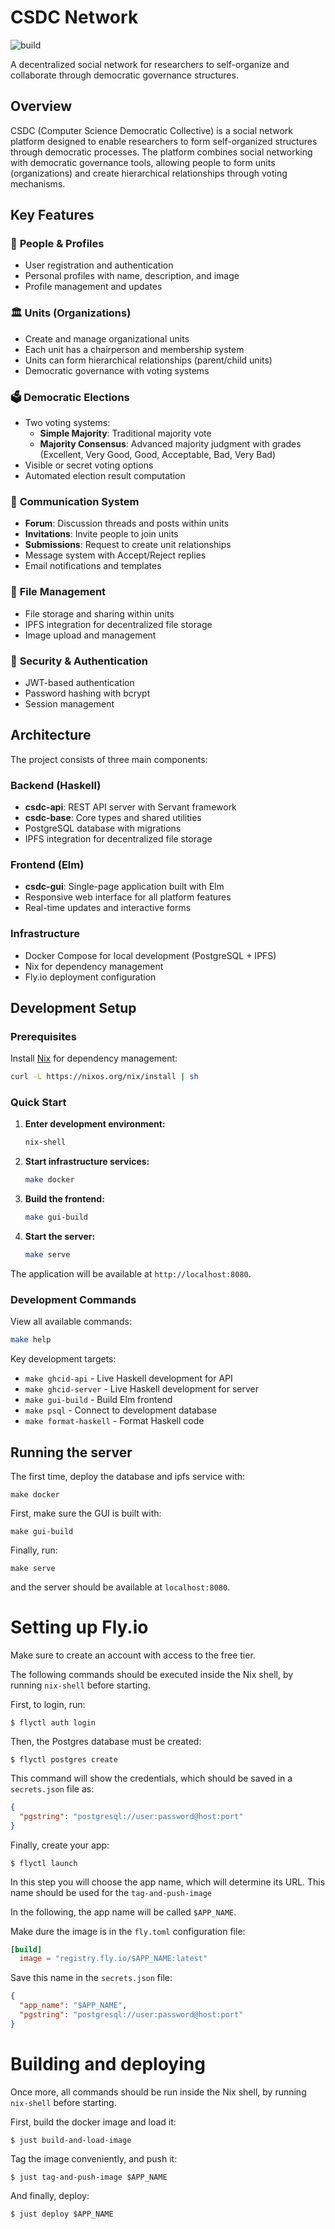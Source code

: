 # CSDC Network

![build](https://github.com/guaraqe/csdc/workflows/build/badge.svg)

A decentralized social network for researchers to self-organize and collaborate through democratic governance structures.

## Overview

CSDC (Computer Science Democratic Collective) is a social network platform designed to enable researchers to form self-organized structures through democratic processes. The platform combines social networking with democratic governance tools, allowing people to form units (organizations) and create hierarchical relationships through voting mechanisms.

## Key Features

### 👥 **People & Profiles**
- User registration and authentication
- Personal profiles with name, description, and image
- Profile management and updates

### 🏛️ **Units (Organizations)**
- Create and manage organizational units
- Each unit has a chairperson and membership system
- Units can form hierarchical relationships (parent/child units)
- Democratic governance with voting systems

### 🗳️ **Democratic Elections**
- Two voting systems:
  - **Simple Majority**: Traditional majority vote
  - **Majority Consensus**: Advanced majority judgment with grades (Excellent, Very Good, Good, Acceptable, Bad, Very Bad)
- Visible or secret voting options
- Automated election result computation

### 💬 **Communication System**
- **Forum**: Discussion threads and posts within units
- **Invitations**: Invite people to join units
- **Submissions**: Request to create unit relationships
- Message system with Accept/Reject replies
- Email notifications and templates

### 📁 **File Management**
- File storage and sharing within units
- IPFS integration for decentralized file storage
- Image upload and management

### 🔐 **Security & Authentication**
- JWT-based authentication
- Password hashing with bcrypt
- Session management

## Architecture

The project consists of three main components:

### Backend (Haskell)
- **csdc-api**: REST API server with Servant framework
- **csdc-base**: Core types and shared utilities
- PostgreSQL database with migrations
- IPFS integration for decentralized file storage

### Frontend (Elm)
- **csdc-gui**: Single-page application built with Elm
- Responsive web interface for all platform features
- Real-time updates and interactive forms

### Infrastructure
- Docker Compose for local development (PostgreSQL + IPFS)
- Nix for dependency management
- Fly.io deployment configuration

## Development Setup

### Prerequisites
Install [Nix](https://nixos.org/download.html) for dependency management:

```bash
curl -L https://nixos.org/nix/install | sh
```

### Quick Start

1. **Enter development environment:**
   ```bash
   nix-shell
   ```

2. **Start infrastructure services:**
   ```bash
   make docker
   ```

3. **Build the frontend:**
   ```bash
   make gui-build
   ```

4. **Start the server:**
   ```bash
   make serve
   ```

The application will be available at `http://localhost:8080`.

### Development Commands

View all available commands:
```bash
make help
```

Key development targets:
- `make ghcid-api` - Live Haskell development for API
- `make ghcid-server` - Live Haskell development for server
- `make gui-build` - Build Elm frontend
- `make psql` - Connect to development database
- `make format-haskell` - Format Haskell code

## Running the server

The first time, deploy the database and ipfs service with:

```
make docker
```

First, make sure the GUI is built with:

```
make gui-build
```

Finally, run:

```
make serve
```

and the server should be available at `localhost:8080`.

# Setting up Fly.io

Make sure to create an account with access to the free tier.

The following commands should be executed inside the Nix shell, by running
`nix-shell` before starting.

First, to login, run:

```console
$ flyctl auth login
```

Then, the Postgres database must be created:

```console
$ flyctl postgres create
```

This command will show the credentials, which should be saved in a `secrets.json` file as:

```json
{
  "pgstring": "postgresql://user:password@host:port"
}
```

Finally, create your app:

```console
$ flyctl launch
```

In this step you will choose the app name, which will determine its URL. This name should be used for the `tag-and-push-image`

In the following, the app name will be called `$APP_NAME`.

Make dure the image is in the `fly.toml` configuration file:

```toml
[build]
  image = "registry.fly.io/$APP_NAME:latest"
```

Save this name in the `secrets.json` file:

```json
{
  "app_name": "$APP_NAME",
  "pgstring": "postgresql://user:password@host:port"
}
```


# Building and deploying

Once more, all commands should be run inside the Nix shell, by running
`nix-shell` before starting.

First, build the docker image and load it:

```console
$ just build-and-load-image
```

Tag the image conveniently, and push it:

```console
$ just tag-and-push-image $APP_NAME
```

And finally, deploy:

```console
$ just deploy $APP_NAME
```

